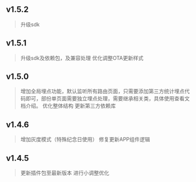 ## v1.5.2
> 升级sdk

## v1.5.1
> 升级sdk及依赖包，及兼容处理
> 优化调整OTA更新样式

## v1.5.0
> 增加全局埋点功能，默认监听所有路由页面，只需要添加第三方统计埋点代码即可，部份单页面需要独立埋点处理，需要继承相关类，具体使用查看文档介绍。
> 优化整体结构
> 更新第三方依赖库

## v1.4.6
> 增加灰度模式（特殊纪念日使用）
> 修复更新APP组件逻辑

## v1.4.5
> 更新插件包至最新版本
> 进行小调整优化

